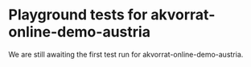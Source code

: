 # Playground tests for akvorrat-online-demo-austria
We are still awaiting the first test run for akvorrat-online-demo-austria.
